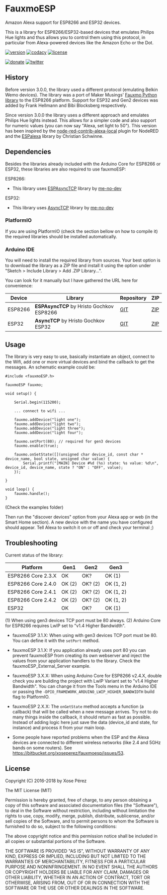 # FauxmoESP

Amazon Alexa support for ESP8266 and ESP32 devices.

This is a library for ESP8266/ESP32-based devices that emulates Philips Hue lights and thus allows you to control them using this protocol, in particular from Alexa-powered devices like the Amazon Echo or the Dot.

[![version](https://img.shields.io/badge/version-3.1.0-brightgreen.svg)](CHANGELOG.md)
[![codacy](https://img.shields.io/codacy/grade/44478ddd58fe4cc6a2bc5598232663b8/dev.svg)](https://www.codacy.com/app/xoseperez/fauxmoesp/dashboard)
[![license](https://img.shields.io/badge/license-MIT-orange.svg)](LICENSE)

[![donate](https://img.shields.io/badge/donate-PayPal-blue.svg)](https://www.paypal.com/cgi-bin/webscr?cmd=_donations&business=xose%2eperez%40gmail%2ecom&lc=US&no_note=0&currency_code=EUR&bn=PP%2dDonationsBF%3abtn_donate_LG%2egif%3aNonHostedGuest)
[![twitter](https://img.shields.io/twitter/follow/xoseperez.svg?style=social)](https://twitter.com/intent/follow?screen_name=xoseperez)

## History

Before version 3.0.0, the library used a different protocol (emulating Belkin Wemo devices). The library was a port of Maker Musings' [Fauxmo Python library][6] to the ESP8266 platform. Support for ESP32 and Gen2 devices was added by Frank Hellmann <frank at vfx dot to> and Bibi Blocksberg respectively.

Since version 3.0.0 the library uses a different approach and emulates Philips Hue lights instead. This allows for a simpler code and also support for numeric values (you can now say "Alexa, set light to 50"). This version has been inspired by the [node-red-contrib-alexa-local](https://github.com/originallyus/node-red-contrib-alexa-local) plugin for NodeRED and the [ESPalexa](https://github.com/Aircoookie/Espalexa) library by Christian Schwinne.

## Dependencies

Besides the libraries already included with the Arduino Core for ESP8266 or ESP32, these libraries are also required to use fauxmoESP:

ESP8266:

* This library uses [ESPAsyncTCP][3] library by [me-no-dev][5]

ESP32:

* This library uses [AsyncTCP][4] library by [me-no-dev][5]

### PlatformIO

If you are using PlatformIO (check the section bellow on how to compile it) the required libraries should be installed automatically.

### Arduino IDE

You will need to install the required library from sources. Your best option is to download the library as a ZIP file and install it using the option under "Sketch > Include Library > Add .ZIP Library...".

You can look for it manually but I have gathered the URL here for convenience:

|Device|Library|Repository|ZIP|
|-|-|-|-|
|ESP8266|**ESPAsyncTCP** by Hristo Gochkov ESP8266|[GIT](https://github.com/me-no-dev/ESPAsyncTCP)|[ZIP](https://github.com/me-no-dev/ESPAsyncTCP/archive/master.zip)|
|ESP32|**AsyncTCP** by Hristo Gochkov ESP32|[GIT](https://github.com/me-no-dev/AsyncTCP)|[ZIP](https://github.com/me-no-dev/AsyncTCP/archive/master.zip)|

## Usage

The library is very easy to use, basically instantiate an object, connect to the Wifi, add one or more virtual devices and bind the callback to get the messages. An schematic example could be:

```
#include <fauxmoESP.h>

fauxmoESP fauxmo;

void setup() {

    Serial.begin(115200);

    ... connect to wifi ...

    fauxmo.addDevice("light one");
    fauxmo.addDevice("light two");
    fauxmo.addDevice("light three");
    fauxmo.addDevice("light four");

    fauxmo.setPort(80); // required for gen3 devices
    fauxmo.enable(true);

    fauxmo.onSetState([](unsigned char device_id, const char * device_name, bool state, unsigned char value) {
        Serial.printf("[MAIN] Device #%d (%s) state: %s value: %d\n", device_id, device_name, state ? "ON" : "OFF", value);
    });

}

void loop() {
    fauxmo.handle();
}

```

(Check the examples folder)

Then run the "discover devices" option from your Alexa app or web (in the Smart Home section). A new device with the name you have configured should appear. Tell Alexa to switch it on or off and check your terminal ;)

## Troubleshooting

Current status of the library:

|Platform|Gen1|Gen2|Gen3|
|---|---|---|---|
|ESP8266 Core 2.3.X|OK|OK?|OK (1)|
|ESP8266 Core 2.4.0|OK (2)|OK? (2)|OK (1, 2)|
|ESP8266 Core 2.4.1|OK (2)|OK? (2)|OK (1, 2)|
|ESP8266 Core 2.4.2|OK (2)|OK? (2)|OK (1, 2)|
|ESP32|OK|OK?|OK (1)|

(1) When using gen3 devices TCP port must be 80 always.
(2) Arduino Core for ESP8266 requires LwIP set to "v1.4 Higher Bandwidth".

* fauxmoESP 3.1.X: When using with gen3 devices TCP port must be 80. You can define it with the `setPort` method.

* fauxmoESP 3.1.X: If you application already uses port 80 you can prevent fauxmoESP from creating its own webserver and inject the values from your application handlers to the library. Check the fauxmoESP_External_Server example.

* fauxmoESP 3.X.X: When using Arduino Core for ESP8266 v2.4.X, double check you are building the project with LwIP Variant set to "v1.4 Higher Bandwidth". You can change it from the Tools menu in the Arduino IDE or passing the `-DPIO_FRAMEWORK_ARDUINO_LWIP_HIGHER_BANDWIDTH` build flag to PlatformIO.

* fauxmoESP 2.X.X: The `onGetState` method accepts a function (a callback) that will be called when a new message arrives. Try not to do many things inside the callback, it should return as fast as possible. Instead of adding logic here just save the data (device_id and state, for instance) and process it from your main loop.

* Some people have reported problems when the ESP and the Alexa devices are connected to different wireless networks (like 2.4 and 5GHz bands on some routers). See https://bitbucket.org/xoseperez/fauxmoesp/issues/53.

[1]:https://github.com/esp8266/Arduino
[2]:http://docs.platformio.org/en/stable/platforms/espressif8266.html#using-arduino-framework-with-staging-version
[3]:https://github.com/me-no-dev/ESPAsyncTCP
[4]:https://github.com/me-no-dev/AsyncTCP
[5]:https://github.com/me-no-dev
[6]:https://github.com/makermusings/fauxmo

## License

Copyright (C) 2016-2018 by Xose Pérez <xose dot perez at gmail dot com>

The MIT License (MIT)

Permission is hereby granted, free of charge, to any person obtaining a copy
of this software and associated documentation files (the "Software"), to deal
in the Software without restriction, including without limitation the rights
to use, copy, modify, merge, publish, distribute, sublicense, and/or sell
copies of the Software, and to permit persons to whom the Software is
furnished to do so, subject to the following conditions:

The above copyright notice and this permission notice shall be included in
all copies or substantial portions of the Software.

THE SOFTWARE IS PROVIDED "AS IS", WITHOUT WARRANTY OF ANY KIND, EXPRESS OR
IMPLIED, INCLUDING BUT NOT LIMITED TO THE WARRANTIES OF MERCHANTABILITY,
FITNESS FOR A PARTICULAR PURPOSE AND NONINFRINGEMENT. IN NO EVENT SHALL THE
AUTHORS OR COPYRIGHT HOLDERS BE LIABLE FOR ANY CLAIM, DAMAGES OR OTHER
LIABILITY, WHETHER IN AN ACTION OF CONTRACT, TORT OR OTHERWISE, ARISING FROM,
OUT OF OR IN CONNECTION WITH THE SOFTWARE OR THE USE OR OTHER DEALINGS IN
THE SOFTWARE.
